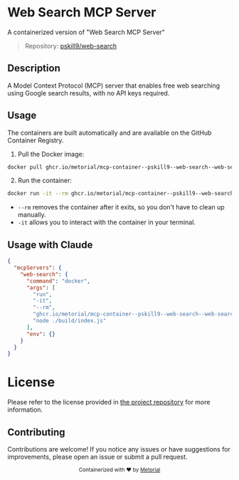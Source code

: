 
# Web Search MCP Server

A containerized version of "Web Search MCP Server"

> Repository: [pskill9/web-search](https://github.com/pskill9/web-search)

## Description

A Model Context Protocol (MCP) server that enables free web searching using Google search results, with no API keys required.


## Usage

The containers are built automatically and are available on the GitHub Container Registry.

1. Pull the Docker image:

```bash
docker pull ghcr.io/metorial/mcp-container--pskill9--web-search--web-search
```

2. Run the container:

```bash
docker run -it --rm ghcr.io/metorial/mcp-container--pskill9--web-search--web-search 
```

- `--rm` removes the container after it exits, so you don't have to clean up manually.
- `-it` allows you to interact with the container in your terminal.



## Usage with Claude

```json
{
  "mcpServers": {
    "web-search": {
      "command": "docker",
      "args": [
        "run",
        "-it",
        "--rm",
        "ghcr.io/metorial/mcp-container--pskill9--web-search--web-search",
        "node ./build/index.js"
      ],
      "env": {}
    }
  }
}
```

# License

Please refer to the license provided in [the project repository](https://github.com/pskill9/web-search) for more information.

## Contributing

Contributions are welcome! If you notice any issues or have suggestions for improvements, please open an issue or submit a pull request.

<div align="center">
  <sub>Containerized with ❤️ by <a href="https://metorial.com">Metorial</a></sub>
</div>
  